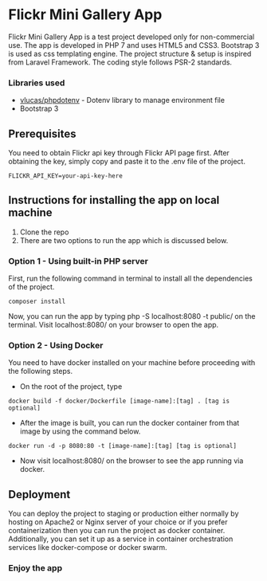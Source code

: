 # Flickr Mini Gallery App
Flickr Mini Gallery App is a test project developed only for non-commercial use.
The app is developed in PHP 7 and uses HTML5 and CSS3. Bootstrap 3 is used as css templating engine. 
The project structure & setup is inspired from Laravel Framework. The coding style follows PSR-2 standards.

### Libraries used
* [vlucas/phpdotenv](https://github.com/vlucas/phpdotenv) - Dotenv library to manage environment file
* Bootstrap 3
## Prerequisites
You need to obtain Flickr api key through Flickr API page first. After obtaining the key, simply copy and paste it to the .env file of the project.

```
FLICKR_API_KEY=your-api-key-here
```

## Instructions for installing the app on local machine 
1. Clone the repo
2. There are two options to run the app which is discussed below.

### Option 1 - Using built-in PHP server
First, run the following command in terminal to install all the dependencies of the project. 

```
composer install
```

Now, you can run the app by typing php -S localhost:8080 -t public/ on the terminal. Visit localhost:8080/ on your browser to open the app.

### Option 2 - Using Docker
You need to have docker installed on your machine before proceeding with the following steps.
* On the root of the project, type 
```
docker build -f docker/Dockerfile [image-name]:[tag] . [tag is optional]
```

* After the image is built, you can run the docker container from that image by using the command below. 
```
docker run -d -p 8080:80 -t [image-name]:[tag] [tag is optional]
```

* Now visit localhost:8080/ on the browser to see the app running via docker.

## Deployment
You can deploy the project to staging or production either normally by hosting on Apache2 or Nginx server of your choice or if you prefer containerization then you can run the project as docker container. Additionally, you can set it up as a service in container orchestration services like docker-compose or docker swarm. 

### Enjoy the app